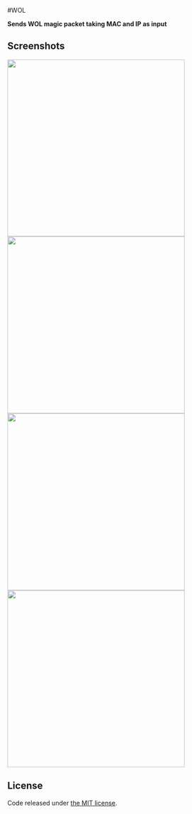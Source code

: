 #WOL

**Sends WOL magic packet taking MAC and IP as input**

## Screenshots 


<img src="https://cloud.githubusercontent.com/assets/15173172/13332945/594c346a-dc2a-11e5-9524-ec04bd655675.png " width="400">

<img src="https://cloud.githubusercontent.com/assets/15173172/13332944/594bcc8c-dc2a-11e5-8ef2-66c5603074bf.png " width="400">

<img src="https://cloud.githubusercontent.com/assets/15173172/13332946/594deddc-dc2a-11e5-95b0-30dba667cda1.png " width="400">

<img src="https://cloud.githubusercontent.com/assets/15173172/13332947/595274ce-dc2a-11e5-9e21-1c3a59dea632.png " width="400">



## License

Code released under [the MIT license](https://github.com/petgoldfish/WOL/blob/master/LICENSE).
